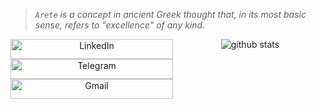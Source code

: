 > _`Arete` is a concept in ancient Greek thought that, in its most basic sense, refers to "excellence" of any kind._

<p align="center">
  <a href="https://www.linkedin.com/in/james-wiens/" >
    <img align="left" alt="LinkedIn" height="32px" width="260px" src="https://img.shields.io/static/v1?label=linkedin&color=1b1b1b&logo=LinkedIn&style=for-the-badge&message=/james-wiens" />
  </a>
  <a href="https://t.me/arerecode">
    <img align="left" alt="Telegram" height="32px" width="260px" src="https://img.shields.io/static/v1?label=telegram&message=@aretecode&color=9cf&logo=telegram&style=for-the-badge" />
  </a>
  <a href="https://jameswiens.dev/">
    <img align="left" alt="Gmail" height="32px" width="260px" src="https://img.shields.io/static/v1?color=6200ee&label=website&message=jameswiens.dev&logo=data:image/png;base64,iVBORw0KGgoAAAANSUhEUgAAACAAAAAgCAMAAABEpIrGAAAABlBMVEVHcEz/VyIBKDrLAAAAAXRSTlMAQObYZgAAAElJREFUeNrd0jEKADAIBMHs/z+d8pBFrCwSqyM3CAHPo8M6oEFUgPskCfUWlGhBsRbtMro+YgJ+dE6arf8roV0WqI9Qv3Qrv84Ffu0AOmRW+TAAAAAASUVORK5CYII=&style=for-the-badge" />
  </a>
</p>
  
<p align="center">
  <img alt="github stats" src="https://github-readme-streak-stats.herokuapp.com/?user=aretecode&hide_border=true" />
</p>
